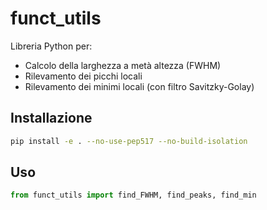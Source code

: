 # funct_utils

Libreria Python per:
- Calcolo della larghezza a metà altezza (FWHM)
- Rilevamento dei picchi locali
- Rilevamento dei minimi locali (con filtro Savitzky-Golay)

## Installazione

```bash
pip install -e . --no-use-pep517 --no-build-isolation
```

## Uso

```python
from funct_utils import find_FWHM, find_peaks, find_min
```
